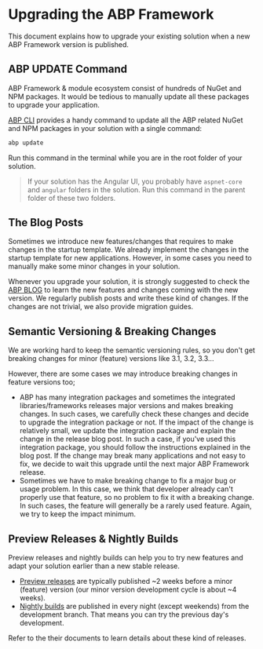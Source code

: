 # Upgrading the ABP Framework

This document explains how to upgrade your existing solution when a new ABP Framework version is published.

## ABP UPDATE Command

ABP Framework & module ecosystem consist of hundreds of NuGet and NPM packages. It would be tedious to manually update all these packages to upgrade your application.

[ABP CLI](CLI.md) provides a handy command to update all the ABP related NuGet and NPM packages in your solution with a single command:

````bash
abp update
````

Run this command in the terminal while you are in the root folder of your solution.

> If your solution has the Angular UI, you probably have `aspnet-core` and `angular` folders in the solution. Run this command in the parent folder of these two folders.

## The Blog Posts

Sometimes we introduce new features/changes that requires to make changes in the startup template. We already implement the changes in the startup template for new applications. However, in some cases you need to manually make some minor changes in your solution.

Whenever you upgrade your solution, it is strongly suggested to check the [ABP BLOG](https://blog.abp.io/?_ga=2.177248992.411298747.1597771169-1910388957.1594128976) to learn the new features and changes coming with the new version. We regularly publish posts and write these kind of changes. If the changes are not trivial, we also provide migration guides.

## Semantic Versioning & Breaking Changes

We are working hard to keep the semantic versioning rules, so you don't get breaking changes for minor (feature) versions like 3.1, 3.2, 3.3...

However, there are some cases we may introduce breaking changes in feature versions too;

* ABP has many integration packages and sometimes the integrated libraries/frameworks releases major versions and makes breaking changes. In such cases, we carefully check these changes and decide to upgrade the integration package or not. If the impact of the change is relatively small, we update the integration package and explain the change in the release blog post. In such a case, if you've used this integration package, you should follow the instructions explained in the blog post. If the change may break many applications and not easy to fix, we decide to wait this upgrade until the next major ABP Framework release.
* Sometimes we have to make breaking change to fix a major bug or usage problem. In this case, we think that developer already can't properly use that feature, so no problem to fix it with a breaking change. In such cases, the feature will generally be a rarely used feature. Again, we try to keep the impact minimum.

## Preview Releases & Nightly Builds

Preview releases and nightly builds can help you to try new features and adapt your solution earlier than a new stable release.

* [Preview releases](Previews.md) are typically published ~2 weeks before a minor (feature) version (our minor version development cycle is about ~4 weeks).
* [Nightly builds](Nightly-Builds.md) are published in every night (except weekends) from the development branch. That means you can try the previous day's development.

Refer to the their documents to learn details about these kind of releases.